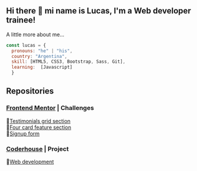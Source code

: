 ## Hi there 👋 mi name is Lucas, I'm a Web developer trainee!

A little more about me...

```javascript
const lucas = {
  pronouns: "he" | "his",
  country: "Argentina",
  skill: [HTML5, CSS3, Bootstrap, Sass, Git],
  learning:  [Javascript]
  }
```

## Repositories

### [Frontend Mentor](https://frontendmentor.io/)  | Challenges

:pushpin:[Testimonials grid section](https://testimonials-grid-section-tree.vercel.app/)
<br>
:pushpin:[Four card feature section](https://four-card-feature-section-tree.vercel.app/)
<br>
:pushpin:[Signup form](https://signup-form-tree.vercel.app/)


### [Coderhouse](https://www.coderhouse.com/) |  Project

:pushpin:[Web development](https://nova-three.vercel.app/)

<!--
**stradalucas/stradalucas** is a ✨ _special_ ✨ repository because its `README.md` (this file) appears on your GitHub profile.

[Frontend Mentor](https://frontendmentor.io/) 

### [<img src="zc.svg" height="27">](https://frontendmentor.io/)

[Frontend Mentor](https://frontendmentor.io/)  | Challenges

[Coderhouse](https://www.coderhouse.com/) |  Project

Here are some ideas to get you started:

- 🔭 I’m currently working on ...
- 🌱 I’m currently learning ...
- 👯 I’m looking to collaborate on ...
- 🤔 I’m looking for help with ...
- 💬 Ask me about ...
- 📫 How to reach me: ...
- 😄 Pronouns: ...
- ⚡ Fun fact: ...
-->

